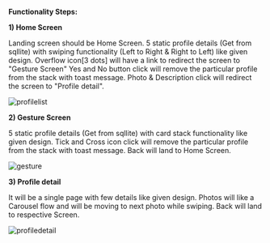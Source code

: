 **Functionality Steps:**

**1) Home Screen**

Landing screen should be Home Screen.
5 static profile details (Get from sqllite) with swiping functionality (Left to Right & Right to Left) like given design.
Overflow icon[3 dots] will have a link to redirect the screen to "Gesture Screen"
Yes and No button click will remove the particular profile from the stack with toast message.
Photo & Description click will redirect the screen to "Profile detail".

![profilelist](https://github.com/user-attachments/assets/f6c3cf99-750b-41dc-92d6-7ec8be73e463)

**2) Gesture Screen**

5 static profile details (Get from sqllite) with card stack functionality like given design.
Tick and Cross icon click will remove the particular profile from the stack with toast message.
Back will land to Home Screen.

![gesture](https://github.com/user-attachments/assets/1ec722c3-ec2c-44e7-aecd-48e2ebb9aa79)

**3) Profile detail**

It will be a single page with few details like given design.
Photos will like a Carousel flow and will be moving to next photo while swiping.
Back will land to respective Screen.

![profiledetail](https://github.com/user-attachments/assets/a151d11e-10da-466f-886a-deb9cda735ee)
